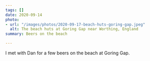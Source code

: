 ```yaml
---
tags: []
date: 2020-09-14
photo:
- url: "/images/photos/2020-09-17-beach-huts-goring-gap.jpeg"
  alt: The beach huts at Goring Gap near Worthing, England
summary: Beers on the beach

---
```

I met with Dan for a few beers on the beach at Goring Gap.